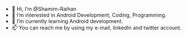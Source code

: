 - 👋 Hi, I’m @Shamim-Raihan
- 👀 I’m interested in Android Development, Coding, Programming.
- 🌱 I’m currently learning Android development.
- 📫 You can reach me by using my e-mail, linkedIn and twitter account.
